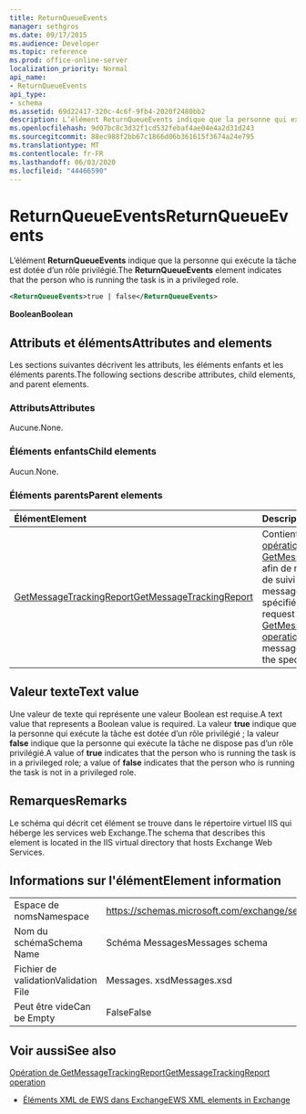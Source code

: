 ```yaml
---
title: ReturnQueueEvents
manager: sethgros
ms.date: 09/17/2015
ms.audience: Developer
ms.topic: reference
ms.prod: office-online-server
localization_priority: Normal
api_name:
- ReturnQueueEvents
api_type:
- schema
ms.assetid: 69d22417-320c-4c6f-9fb4-2020f2480bb2
description: L’élément ReturnQueueEvents indique que la personne qui exécute la tâche est dotée d’un rôle privilégié.
ms.openlocfilehash: 9d07bc8c3d32f1cd532febaf4ae04e4a2d31d243
ms.sourcegitcommit: 88ec988f2bb67c1866d06b361615f3674a24e795
ms.translationtype: MT
ms.contentlocale: fr-FR
ms.lasthandoff: 06/03/2020
ms.locfileid: "44466590"
---
```

# <a name="returnqueueevents"></a><span data-ttu-id="4aeea-103">ReturnQueueEvents</span><span class="sxs-lookup"><span data-stu-id="4aeea-103">ReturnQueueEvents</span></span>

<span data-ttu-id="4aeea-104">L’élément **ReturnQueueEvents** indique que la personne qui exécute la tâche est dotée d’un rôle privilégié.</span><span class="sxs-lookup"><span data-stu-id="4aeea-104">The **ReturnQueueEvents** element indicates that the person who is running the task is in a privileged role.</span></span> 
  
```XML
<ReturnQueueEvents>true | false</ReturnQueueEvents>
```

 <span data-ttu-id="4aeea-105">**Boolean**</span><span class="sxs-lookup"><span data-stu-id="4aeea-105">**Boolean**</span></span>
## <a name="attributes-and-elements"></a><span data-ttu-id="4aeea-106">Attributs et éléments</span><span class="sxs-lookup"><span data-stu-id="4aeea-106">Attributes and elements</span></span>

<span data-ttu-id="4aeea-107">Les sections suivantes décrivent les attributs, les éléments enfants et les éléments parents.</span><span class="sxs-lookup"><span data-stu-id="4aeea-107">The following sections describe attributes, child elements, and parent elements.</span></span>
  
### <a name="attributes"></a><span data-ttu-id="4aeea-108">Attributs</span><span class="sxs-lookup"><span data-stu-id="4aeea-108">Attributes</span></span>

<span data-ttu-id="4aeea-109">Aucune.</span><span class="sxs-lookup"><span data-stu-id="4aeea-109">None.</span></span>
  
### <a name="child-elements"></a><span data-ttu-id="4aeea-110">Éléments enfants</span><span class="sxs-lookup"><span data-stu-id="4aeea-110">Child elements</span></span>

<span data-ttu-id="4aeea-111">Aucun.</span><span class="sxs-lookup"><span data-stu-id="4aeea-111">None.</span></span>
  
### <a name="parent-elements"></a><span data-ttu-id="4aeea-112">Éléments parents</span><span class="sxs-lookup"><span data-stu-id="4aeea-112">Parent elements</span></span>

|<span data-ttu-id="4aeea-113">**Élément**</span><span class="sxs-lookup"><span data-stu-id="4aeea-113">**Element**</span></span>|<span data-ttu-id="4aeea-114">**Description**</span><span class="sxs-lookup"><span data-stu-id="4aeea-114">**Description**</span></span>|
|:-----|:-----|
|[<span data-ttu-id="4aeea-115">GetMessageTrackingReport</span><span class="sxs-lookup"><span data-stu-id="4aeea-115">GetMessageTrackingReport</span></span>](getmessagetrackingreport.md) <br/> |<span data-ttu-id="4aeea-116">Contient la demande pour l' [opération GetMessageTrackingReport](getmessagetrackingreport-operation.md) afin de récupérer le rapport de suivi complet des messages pour l’ID spécifié.</span><span class="sxs-lookup"><span data-stu-id="4aeea-116">Contains the request for the [GetMessageTrackingReport operation](getmessagetrackingreport-operation.md) to retrieve the full message tracking report for the specified ID.</span></span>  <br/> |
   
## <a name="text-value"></a><span data-ttu-id="4aeea-117">Valeur texte</span><span class="sxs-lookup"><span data-stu-id="4aeea-117">Text value</span></span>

<span data-ttu-id="4aeea-118">Une valeur de texte qui représente une valeur Boolean est requise.</span><span class="sxs-lookup"><span data-stu-id="4aeea-118">A text value that represents a Boolean value is required.</span></span> <span data-ttu-id="4aeea-119">La valeur **true** indique que la personne qui exécute la tâche est dotée d’un rôle privilégié ; la valeur **false** indique que la personne qui exécute la tâche ne dispose pas d’un rôle privilégié.</span><span class="sxs-lookup"><span data-stu-id="4aeea-119">A value of **true** indicates that the person who is running the task is in a privileged role; a value of **false** indicates that the person who is running the task is not in a privileged role.</span></span> 
  
## <a name="remarks"></a><span data-ttu-id="4aeea-120">Remarques</span><span class="sxs-lookup"><span data-stu-id="4aeea-120">Remarks</span></span>

<span data-ttu-id="4aeea-121">Le schéma qui décrit cet élément se trouve dans le répertoire virtuel IIS qui héberge les services web Exchange.</span><span class="sxs-lookup"><span data-stu-id="4aeea-121">The schema that describes this element is located in the IIS virtual directory that hosts Exchange Web Services.</span></span>
  
## <a name="element-information"></a><span data-ttu-id="4aeea-122">Informations sur l'élément</span><span class="sxs-lookup"><span data-stu-id="4aeea-122">Element information</span></span>

|||
|:-----|:-----|
|<span data-ttu-id="4aeea-123">Espace de noms</span><span class="sxs-lookup"><span data-stu-id="4aeea-123">Namespace</span></span>  <br/> |https://schemas.microsoft.com/exchange/services/2006/messages  <br/> |
|<span data-ttu-id="4aeea-124">Nom du schéma</span><span class="sxs-lookup"><span data-stu-id="4aeea-124">Schema Name</span></span>  <br/> |<span data-ttu-id="4aeea-125">Schéma Messages</span><span class="sxs-lookup"><span data-stu-id="4aeea-125">Messages schema</span></span>  <br/> |
|<span data-ttu-id="4aeea-126">Fichier de validation</span><span class="sxs-lookup"><span data-stu-id="4aeea-126">Validation File</span></span>  <br/> |<span data-ttu-id="4aeea-127">Messages. xsd</span><span class="sxs-lookup"><span data-stu-id="4aeea-127">Messages.xsd</span></span>  <br/> |
|<span data-ttu-id="4aeea-128">Peut être vide</span><span class="sxs-lookup"><span data-stu-id="4aeea-128">Can be Empty</span></span>  <br/> |<span data-ttu-id="4aeea-129">False</span><span class="sxs-lookup"><span data-stu-id="4aeea-129">False</span></span>  <br/> |
   
## <a name="see-also"></a><span data-ttu-id="4aeea-130">Voir aussi</span><span class="sxs-lookup"><span data-stu-id="4aeea-130">See also</span></span>



[<span data-ttu-id="4aeea-131">Opération de GetMessageTrackingReport</span><span class="sxs-lookup"><span data-stu-id="4aeea-131">GetMessageTrackingReport operation</span></span>](getmessagetrackingreport-operation.md)


- [<span data-ttu-id="4aeea-132">Éléments XML de EWS dans Exchange</span><span class="sxs-lookup"><span data-stu-id="4aeea-132">EWS XML elements in Exchange</span></span>](ews-xml-elements-in-exchange.md)

